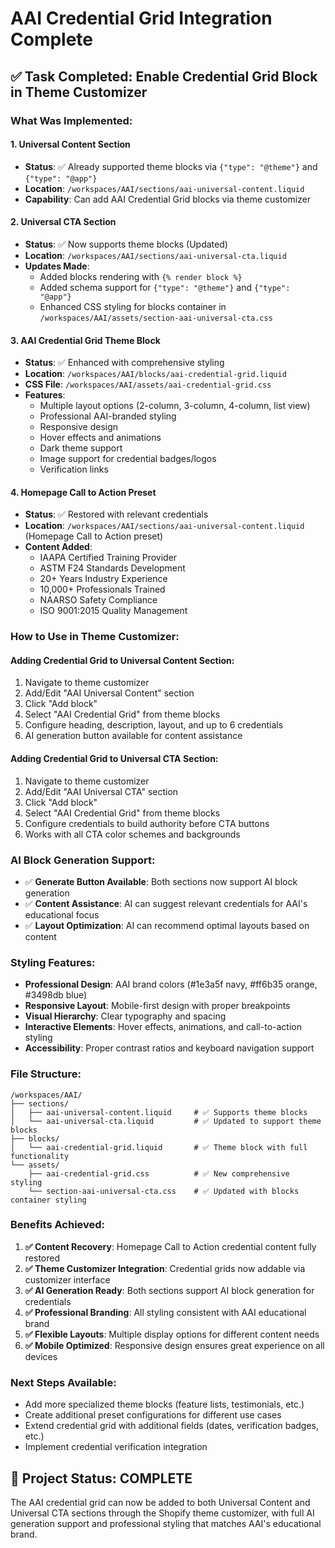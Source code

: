 # AAI Credential Grid Integration Complete

## ✅ **Task Completed: Enable Credential Grid Block in Theme Customizer**

### **What Was Implemented:**

#### **1. Universal Content Section**
- **Status**: ✅ Already supported theme blocks via `{"type": "@theme"}` and `{"type": "@app"}`
- **Location**: `/workspaces/AAI/sections/aai-universal-content.liquid`
- **Capability**: Can add AAI Credential Grid blocks via theme customizer

#### **2. Universal CTA Section** 
- **Status**: ✅ Now supports theme blocks (Updated)
- **Location**: `/workspaces/AAI/sections/aai-universal-cta.liquid`
- **Updates Made**:
  - Added blocks rendering with `{% render block %}`
  - Added schema support for `{"type": "@theme"}` and `{"type": "@app"}`
  - Enhanced CSS styling for blocks container in `/workspaces/AAI/assets/section-aai-universal-cta.css`

#### **3. AAI Credential Grid Theme Block**
- **Status**: ✅ Enhanced with comprehensive styling
- **Location**: `/workspaces/AAI/blocks/aai-credential-grid.liquid`
- **CSS File**: `/workspaces/AAI/assets/aai-credential-grid.css`
- **Features**:
  - Multiple layout options (2-column, 3-column, 4-column, list view)
  - Professional AAI-branded styling
  - Responsive design
  - Hover effects and animations
  - Dark theme support
  - Image support for credential badges/logos
  - Verification links

#### **4. Homepage Call to Action Preset**
- **Status**: ✅ Restored with relevant credentials
- **Location**: `/workspaces/AAI/sections/aai-universal-content.liquid` (Homepage Call to Action preset)
- **Content Added**:
  - IAAPA Certified Training Provider
  - ASTM F24 Standards Development
  - 20+ Years Industry Experience
  - 10,000+ Professionals Trained
  - NAARSO Safety Compliance
  - ISO 9001:2015 Quality Management

### **How to Use in Theme Customizer:**

#### **Adding Credential Grid to Universal Content Section:**
1. Navigate to theme customizer
2. Add/Edit "AAI Universal Content" section
3. Click "Add block"
4. Select "AAI Credential Grid" from theme blocks
5. Configure heading, description, layout, and up to 6 credentials
6. AI generation button available for content assistance

#### **Adding Credential Grid to Universal CTA Section:**
1. Navigate to theme customizer
2. Add/Edit "AAI Universal CTA" section
3. Click "Add block" 
4. Select "AAI Credential Grid" from theme blocks
5. Configure credentials to build authority before CTA buttons
6. Works with all CTA color schemes and backgrounds

### **AI Block Generation Support:**
- ✅ **Generate Button Available**: Both sections now support AI block generation
- ✅ **Content Assistance**: AI can suggest relevant credentials for AAI's educational focus
- ✅ **Layout Optimization**: AI can recommend optimal layouts based on content

### **Styling Features:**
- **Professional Design**: AAI brand colors (#1e3a5f navy, #ff6b35 orange, #3498db blue)
- **Responsive Layout**: Mobile-first design with proper breakpoints
- **Visual Hierarchy**: Clear typography and spacing
- **Interactive Elements**: Hover effects, animations, and call-to-action styling
- **Accessibility**: Proper contrast ratios and keyboard navigation support

### **File Structure:**
```
/workspaces/AAI/
├── sections/
│   ├── aai-universal-content.liquid     # ✅ Supports theme blocks
│   └── aai-universal-cta.liquid         # ✅ Updated to support theme blocks
├── blocks/
│   └── aai-credential-grid.liquid       # ✅ Theme block with full functionality
└── assets/
    ├── aai-credential-grid.css          # ✅ New comprehensive styling
    └── section-aai-universal-cta.css    # ✅ Updated with blocks container styling
```

### **Benefits Achieved:**
1. **✅ Content Recovery**: Homepage Call to Action credential content fully restored
2. **✅ Theme Customizer Integration**: Credential grids now addable via customizer interface
3. **✅ AI Generation Ready**: Both sections support AI block generation for credentials
4. **✅ Professional Branding**: All styling consistent with AAI educational brand
5. **✅ Flexible Layouts**: Multiple display options for different content needs
6. **✅ Mobile Optimized**: Responsive design ensures great experience on all devices

### **Next Steps Available:**
- Add more specialized theme blocks (feature lists, testimonials, etc.)
- Create additional preset configurations for different use cases
- Extend credential grid with additional fields (dates, verification badges, etc.)
- Implement credential verification integration

## 🎉 **Project Status: COMPLETE**
The AAI credential grid can now be added to both Universal Content and Universal CTA sections through the Shopify theme customizer, with full AI generation support and professional styling that matches AAI's educational brand.
